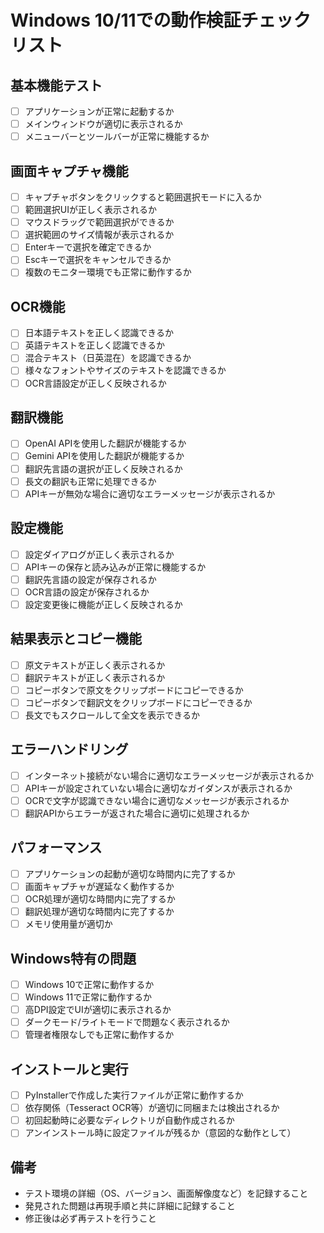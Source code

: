 # Windows 10/11での動作検証チェックリスト

## 基本機能テスト
- [ ] アプリケーションが正常に起動するか
- [ ] メインウィンドウが適切に表示されるか
- [ ] メニューバーとツールバーが正常に機能するか

## 画面キャプチャ機能
- [ ] キャプチャボタンをクリックすると範囲選択モードに入るか
- [ ] 範囲選択UIが正しく表示されるか
- [ ] マウスドラッグで範囲選択ができるか
- [ ] 選択範囲のサイズ情報が表示されるか
- [ ] Enterキーで選択を確定できるか
- [ ] Escキーで選択をキャンセルできるか
- [ ] 複数のモニター環境でも正常に動作するか

## OCR機能
- [ ] 日本語テキストを正しく認識できるか
- [ ] 英語テキストを正しく認識できるか
- [ ] 混合テキスト（日英混在）を認識できるか
- [ ] 様々なフォントやサイズのテキストを認識できるか
- [ ] OCR言語設定が正しく反映されるか

## 翻訳機能
- [ ] OpenAI APIを使用した翻訳が機能するか
- [ ] Gemini APIを使用した翻訳が機能するか
- [ ] 翻訳先言語の選択が正しく反映されるか
- [ ] 長文の翻訳も正常に処理できるか
- [ ] APIキーが無効な場合に適切なエラーメッセージが表示されるか

## 設定機能
- [ ] 設定ダイアログが正しく表示されるか
- [ ] APIキーの保存と読み込みが正常に機能するか
- [ ] 翻訳先言語の設定が保存されるか
- [ ] OCR言語の設定が保存されるか
- [ ] 設定変更後に機能が正しく反映されるか

## 結果表示とコピー機能
- [ ] 原文テキストが正しく表示されるか
- [ ] 翻訳テキストが正しく表示されるか
- [ ] コピーボタンで原文をクリップボードにコピーできるか
- [ ] コピーボタンで翻訳文をクリップボードにコピーできるか
- [ ] 長文でもスクロールして全文を表示できるか

## エラーハンドリング
- [ ] インターネット接続がない場合に適切なエラーメッセージが表示されるか
- [ ] APIキーが設定されていない場合に適切なガイダンスが表示されるか
- [ ] OCRで文字が認識できない場合に適切なメッセージが表示されるか
- [ ] 翻訳APIからエラーが返された場合に適切に処理されるか

## パフォーマンス
- [ ] アプリケーションの起動が適切な時間内に完了するか
- [ ] 画面キャプチャが遅延なく動作するか
- [ ] OCR処理が適切な時間内に完了するか
- [ ] 翻訳処理が適切な時間内に完了するか
- [ ] メモリ使用量が適切か

## Windows特有の問題
- [ ] Windows 10で正常に動作するか
- [ ] Windows 11で正常に動作するか
- [ ] 高DPI設定でUIが適切に表示されるか
- [ ] ダークモード/ライトモードで問題なく表示されるか
- [ ] 管理者権限なしでも正常に動作するか

## インストールと実行
- [ ] PyInstallerで作成した実行ファイルが正常に動作するか
- [ ] 依存関係（Tesseract OCR等）が適切に同梱または検出されるか
- [ ] 初回起動時に必要なディレクトリが自動作成されるか
- [ ] アンインストール時に設定ファイルが残るか（意図的な動作として）

## 備考
- テスト環境の詳細（OS、バージョン、画面解像度など）を記録すること
- 発見された問題は再現手順と共に詳細に記録すること
- 修正後は必ず再テストを行うこと
